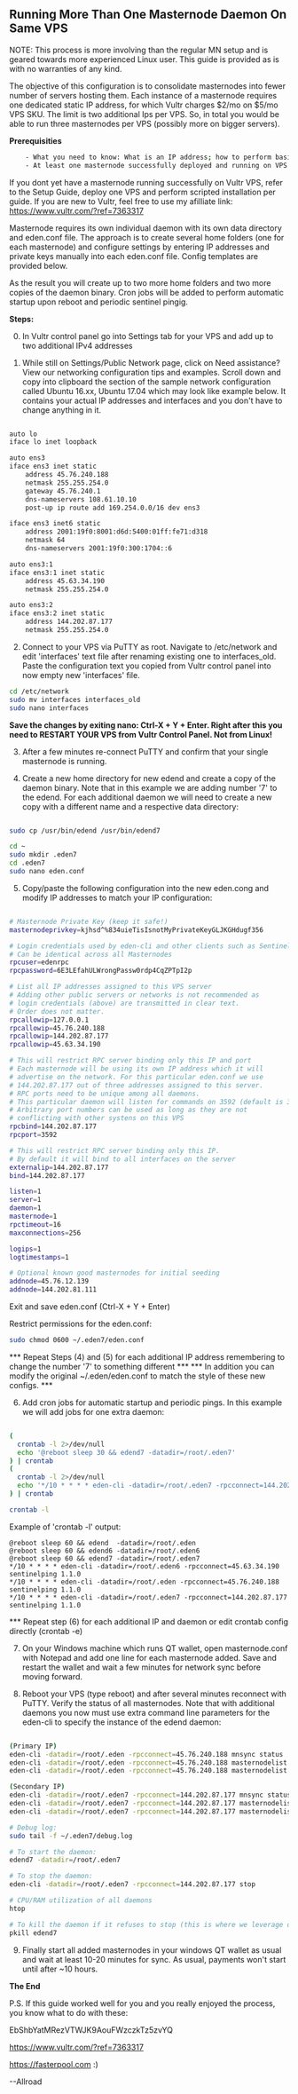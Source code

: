 ## Running More Than One Masternode Daemon On Same VPS

NOTE: This process is more involving than the regular MN setup and is geared towards more experienced Linux user. This guide is provided as is with no warranties of any kind. 

The objective of this configuration is to consolidate masternodes into fewer number of servers hosting them. Each instance of a masternode requires one dedicated static IP address, for which Vultr charges $2/mo on $5/mo VPS SKU. The limit is two additional Ips per VPS. So, in total you would be able to run three masternodes per VPS (possibly more on bigger servers).

**Prerequisities**

```bash
	- What you need to know: What is an IP address; how to perform basic text file operations in Linux
	- At least one masternode successfully deployed and running on VPS @ Vultr (Ubuntu 16.04 $5/mo 1xCPU/1GB RAM/25GB SSD)
```

If you dont yet have a masternode running successfully on Vultr VPS, refer to the Setup Guide, deploy one VPS and perform scripted installation per guide. If you are new to Vultr, feel free to use my afilliate link: https://www.vultr.com/?ref=7363317

Masternode requires its own individual daemon with its own data directory and eden.conf file. The approach is to create several home folders (one for each masternode) and configure settings by entering IP addresses and private keys manually into each eden.conf file. Config templates are provided below.

As the result you will create up to two more home folders and two more copies of the daemon binary. Cron jobs will be added to perform automatic startup upon reboot and periodic sentinel pingig.

**Steps:**

0) In Vultr control panel go into Settings tab for your VPS and add up to two additional IPv4 addresses

1) While still on Settings/Public Network page, click on Need assistance? View our networking configuration tips and examples. Scroll down and copy into clipboard the section of the sample network configuration called Ubuntu 16.xx, Ubuntu 17.04 which may look like example below. It contains your actual IP addresses and interfaces and you don't have to change anything in it.

```bash

auto lo
iface lo inet loopback

auto ens3
iface ens3 inet static
	address 45.76.240.188
	netmask 255.255.254.0
	gateway 45.76.240.1
	dns-nameservers 108.61.10.10
	post-up ip route add 169.254.0.0/16 dev ens3

iface ens3 inet6 static
	address 2001:19f0:8001:d6d:5400:01ff:fe71:d318
	netmask 64
	dns-nameservers 2001:19f0:300:1704::6

auto ens3:1
iface ens3:1 inet static
	address 45.63.34.190
	netmask 255.255.254.0

auto ens3:2
iface ens3:2 inet static
	address 144.202.87.177
	netmask 255.255.254.0
```

2) Connect to your VPS via PuTTY as root. Navigate to /etc/network and edit 'interfaces' text file after renaming existing one to interfaces_old. Paste the configuration text you copied from Vultr control panel into now empty new 'interfaces' file. 

```bash
cd /etc/network
sudo mv interfaces interfaces_old
sudo nano interfaces
```

__Save the changes by exiting nano: Ctrl-X + Y + Enter. Right after this you need to RESTART YOUR VPS from Vultr Control Panel. Not from Linux!__

3) After a few minutes re-connect PuTTY and confirm that your single masternode is running.

4) Create a new home directory for new edend and create a copy of the daemon binary. Note that in this example we are adding number '7' to the edend. For each additional daemon we will need to create a new copy with a different name and a respective data directory:

```bash

sudo cp /usr/bin/edend /usr/bin/edend7 

cd ~
sudo mkdir .eden7
cd .eden7
sudo nano eden.conf

```

5) Copy/paste the following configuration into the new eden.cong and modify IP addresses to match your IP configuration:

```bash

# Masternode Private Key (keep it safe!)
masternodeprivkey=kjhsd^%834uieTisIsnotMyPrivateKeyGLJKGHdugf356

# Login credentials used by eden-cli and other clients such as Sentinel etc.
# Can be identical across all Masternodes
rpcuser=edenrpc
rpcpassword=6E3LEfahULWrongPassw0rdp4CqZPTpI2p

# List all IP addresses assigned to this VPS server
# Adding other public servers or networks is not recommended as 
# login credentials (above) are transmitted in clear text.
# Order does not matter.
rpcallowip=127.0.0.1
rpcallowip=45.76.240.188
rpcallowip=144.202.87.177
rpcallowip=45.63.34.190

# This will restrict RPC server binding only this IP and port
# Each masternode will be using its own IP address which it will 
# advertise on the network. For this particular eden.conf we use
# 144.202.87.177 out of three addresses assigned to this server.
# RPC ports need to be unique among all daemons. 
# This particular daemon will listen for commands on 3592 (default is 3594).
# Arbitrary port numbers can be used as long as they are not 
# conflicting with other systens on this VPS
rpcbind=144.202.87.177
rpcport=3592

# This will restrict RPC server binding only this IP.
# By default it will bind to all interfaces on the server
externalip=144.202.87.177
bind=144.202.87.177

listen=1
server=1
daemon=1
masternode=1
rpctimeout=16
maxconnections=256

logips=1
logtimestamps=1

# Optional known good masternodes for initial seeding
addnode=45.76.12.139
addnode=144.202.81.111
```

Exit and save eden.conf (Ctrl-X + Y + Enter)

Restrict permissions for the eden.conf:
```bash
sudo chmod 0600 ~/.eden7/eden.conf
```

*** Repeat Steps (4) and (5) for each additional IP address remembering to change the number '7' to something different ***
*** In addition you can modify the original ~/.eden/eden.conf to match the style of these new configs. ***

6) Add cron jobs for automatic startup and periodic pings. In this example we will add jobs for one extra daemon:

```bash

(
  crontab -l 2>/dev/null
  echo '@reboot sleep 30 && edend7 -datadir=/root/.eden7'
) | crontab
(
  crontab -l 2>/dev/null
  echo '*/10 * * * * eden-cli -datadir=/root/.eden7 -rpcconnect=144.202.87.177 sentinelping 1.1.0'
) | crontab

crontab -l

```

Example of 'crontab -l' output:
```
@reboot sleep 60 && edend  -datadir=/root/.eden
@reboot sleep 60 && edend6 -datadir=/root/.eden6
@reboot sleep 60 && edend7 -datadir=/root/.eden7
*/10 * * * * eden-cli -datadir=/root/.eden6 -rpcconnect=45.63.34.190 sentinelping 1.1.0
*/10 * * * * eden-cli -datadir=/root/.eden -rpcconnect=45.76.240.188 sentinelping 1.1.0
*/10 * * * * eden-cli -datadir=/root/.eden7 -rpcconnect=144.202.87.177 sentinelping 1.1.0
```

*** Repeat step (6) for each additional IP and daemon or edit crontab config directly (crontab -e)

7) On your Windows machine which runs QT wallet, open masternode.conf with Notepad and add one line for each masternode added. Save and restart the wallet and wait a few minutes for network sync before moving forward.

8) Reboot your VPS (type reboot) and after several minutes reconnect with PuTTY. Verify the status of all masternodes. Note that with additional daemons you now must use extra command line parameters for the eden-cli to specify the instance of the edend daemon:
```bash

(Primary IP)
eden-cli -datadir=/root/.eden -rpcconnect=45.76.240.188 mnsync status
eden-cli -datadir=/root/.eden -rpcconnect=45.76.240.188 masternodelist full 45.76.240
eden-cli -datadir=/root/.eden -rpcconnect=45.76.240.188 masternodelist info 45.76.240.188

(Secondary IP)
eden-cli -datadir=/root/.eden7 -rpcconnect=144.202.87.177 mnsync status
eden-cli -datadir=/root/.eden7 -rpcconnect=144.202.87.177 masternodelist full 144.202
eden-cli -datadir=/root/.eden7 -rpcconnect=144.202.87.177 masternodelist info 144.202.87.177

# Debug log:
sudo tail -f ~/.eden7/debug.log

# To start the daemon:
edend7 -datadir=/root/.eden7

# To stop the daemon:
eden-cli -datadir=/root/.eden7 -rpcconnect=144.202.87.177 stop

# CPU/RAM utilization of all daemons
htop

# To kill the daemon if it refuses to stop (this is where we leverage different daemon names)
pkill edend7

```

9) Finally start all added masternodes in your windows QT wallet as usual and wait at least 10-20 minutes for sync. As usual, payments won't start until after ~10 hours.

**The End**


P.S. 
If this guide worked well for you and
you really enjoyed the process,
you know what to do with these:

EbShbYatMRezVTWJK9AouFWzczkTz5zvYQ

https://www.vultr.com/?ref=7363317

https://fasterpool.com :)

--Allroad
